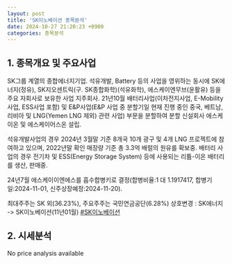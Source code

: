 ```yaml
---
layout: post
title: 'SK이노베이션 종목분석'
date: 2024-10-27 21:20:23 +0900
categories: 종목분석
---
```


## 1. 종목개요 및 주요사업

SK그룹 계열의 종합에너지기업. 석유개발, Battery 등의 사업을 영위하는 동시에 SK에너지(정유), SK지오센트릭(구. SK종합화학)(석유화학), 에스케이엔무브(윤활유) 등을 주요 자회사로 보유한 사업 지주회사. 21년10월 배터리사업(이차전지사업, E-Mobility사업, ESS사업 포함) 및 E&P사업(E&P 사업 중 분할기일 현재 진행 중인 중국, 베트남, 리비아 및 LNG(Yemen LNG 제외) 관련 사업) 부문을 분할하여 분할 신설회사 에스케이온 및 에스케이어스온 설립.

석유개발사업의 경우 2024년 3월말 기준 8개국 10개 광구 및 4개 LNG 프로젝트에 참여하고 있으며, 2022년말 확인 매장량 기준 총 3.3억 배럴의 원유를 확보중. 배터리 사업의 경우 전기차 및 ESS(Energy Storage System) 등에 사용되는 리튬-이온 배터리를 생산, 판매중.

24년7월 에스케이이엔에스를 흡수합병키로 결정(합병비율:1 대 1.1917417, 합병기일:2024-11-01, 신주상장예정:2024-11-20).

최대주주는 SK 외(36.23%), 주요주주는 국민연금공단(6.28%) 상호변경 : SK에너지 -> SK이노베이션(11년01월)
[#SK이노베이션](#)

## 2. 시세분석

No price analysis available
